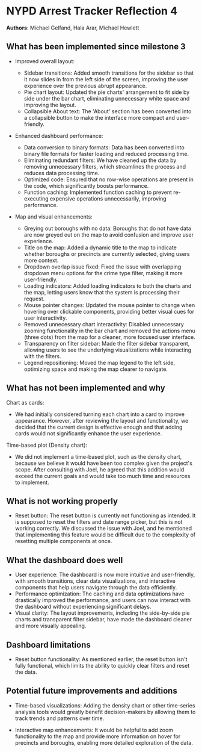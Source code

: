 # NYPD Arrest Tracker Reflection 4

**Authors**: Michael Gelfand, Hala Arar, Michael Hewlett

## What has been implemented since milestone 3

- Improved overall layout: 
    - Sidebar transitions: Added smooth transitions for the sidebar so that it now slides in from the left side of the screen, improving the user experience over the previous abrupt appearance.
    - Pie chart layout: Updated the pie charts' arrangement to fit side by side under the bar chart, eliminating unnecessary white space and improving the layout.
    - Collapsible About text: The 'About' section has been converted into a collapsible button to make the interface more compact and user-friendly.

- Enhanced dashboard performance:
    - Data conversion to binary formats: Data has been converted into binary file formats for faster loading and reduced processing time.
    - Eliminating redundant filters: We have cleaned up the data by removing unnecessary filters, which streamlines the process and reduces data processing time.
    - Optimized code: Ensured that no row-wise operations are present in the code, which significantly boosts performance.
    - Function caching: Implemented function caching to prevent re-executing expensive operations unnecessarily, improving performance.

- Map and visual enhancements:
    - Greying out boroughs with no data: Boroughs that do not have data are now greyed out on the map to avoid confusion and improve user experience.
    - Title on the map: Added a dynamic title to the map to indicate whether boroughs or precincts are currently selected, giving users more context.
    - Dropdown overlap issue fixed: Fixed the issue with overlapping dropdown menu options for the crime type filter, making it more user-friendly.
    - Loading indicators: Added loading indicators to both the charts and the map, letting users know that the system is processing their request.
    - Mouse pointer changes: Updated the mouse pointer to change when hovering over clickable components, providing better visual cues for user interactivity.
    - Removed unnecessary chart interactivity: Disabled unnecessary zooming functionality in the bar chart and removed the actions menu (three dots) from the map for a cleaner, more focused user interface.
    - Transparency on filter sidebar: Made the filter sidebar transparent, allowing users to see the underlying visualizations while interacting with the filters.
    - Legend repositioning: Moved the map legend to the left side, optimizing space and making the map clearer to navigate.



## What has not been implemented and why

Chart as cards:
- We had initially considered turning each chart into a card to improve appearance. However, after reviewing the layout and functionality, we decided that the current design is effective enough and that adding cards would not significantly enhance the user experience.

Time-based plot (Density chart):
- We did not implement a time-based plot, such as the density chart, because we believe it would have been too complex given the project's scope. After consulting with Joel, he agreed that this addition would exceed the current goals and would take too much time and resources to implement.

## What is not working properly

- Reset button: The reset button is currently not functioning as intended. It is supposed to reset the filters and date range picker, but this is not working correctly. We discussed the issue with Joel, and he mentioned that implementing this feature would be difficult due to the complexity of resetting multiple components at once.

## What the dashboard does well
- User experience: The dashboard is now more intuitive and user-friendly, with smooth transitions, clear data visualizations, and interactive components that help users navigate through the data efficiently.
- Performance optimization: The caching and data optimizations have drastically improved the performance, and users can now interact with the dashboard without experiencing significant delays.
- Visual clarity: The layout improvements, including the side-by-side pie charts and transparent filter sidebar, have made the dashboard cleaner and more visually appealing.

## Dashboard limitations
- Reset button functionality: As mentioned earlier, the reset button isn't fully functional, which limits the ability to quickly clear filters and reset the data.


## Potential future improvements and additions
- Time-based visualizations: Adding the density chart or other time-series analysis tools would greatly benefit decision-makers by allowing them to track trends and patterns over time.

- Interactive map enhancements: It would be helpful to add zoom functionality to the map and provide more information on hover for precincts and boroughs, enabling more detailed exploration of the data.